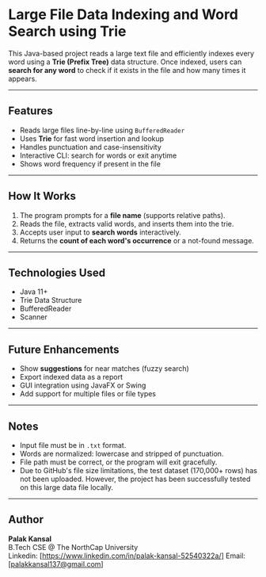 #  Large File Data Indexing and Word Search using Trie

This Java-based project reads a large text file and efficiently indexes every word using a **Trie (Prefix Tree)** data structure. Once indexed, users can **search for any word** to check if it exists in the file and how many times it appears.

---

##  Features

-  Reads large files line-by-line using `BufferedReader`
-  Uses **Trie** for fast word insertion and lookup
-  Handles punctuation and case-insensitivity
-  Interactive CLI: search for words or exit anytime
-  Shows word frequency if present in the file

---

##  How It Works

1. The program prompts for a **file name** (supports relative paths).
2. Reads the file, extracts valid words, and inserts them into the trie.
3. Accepts user input to **search words** interactively.
4. Returns the **count of each word's occurrence** or a not-found message.

---

##  Technologies Used

- Java 11+
- Trie Data Structure
- BufferedReader
- Scanner

---

##  Future Enhancements

- Show **suggestions** for near matches (fuzzy search)
- Export indexed data as a report
- GUI integration using JavaFX or Swing
- Add support for multiple files or file types

---

##  Notes

- Input file must be in `.txt` format.
- Words are normalized: lowercase and stripped of punctuation.
- File path must be correct, or the program will exit gracefully.
- Due to GitHub's file size limitations, the test dataset (170,000+ rows) has not been uploaded. 
  However, the project has been successfully tested on this large data file locally.

---

##  Author

**Palak Kansal**  
B.Tech CSE @ The NorthCap University   
Linkedin: [https://www.linkedin.com/in/palak-kansal-52540322a/] 
Email: [palakkansal137@gmail.com]
